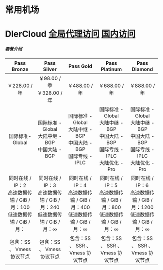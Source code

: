 常用机场
===

# DlerCloud     [全局代理访问](https://dleris.best/auth/register?affid=56105)     [国内访问](https://dleris.best/auth/register?affid=56105)

##### 套餐介绍


| Pass Bronze  | Pass Silver | Pass Gold | Pass Platinum | Pass Diamond |
| :---------: | :--------:| :--------: | :----------: | :----------: |
| ￥228.00 / 年 | ￥98.00 / 季 <br> ￥328.00 / 年 | ￥488.00 / 年 | ￥688.00 / 年 | ￥888.00 / 年 |
| 国际标准- Global | 国际标准 - Global <br/>大陆中继 - BGP <br/> 中国大陆 - BGP | 国际标准 - Global <br>大陆中继 - BGP <br> 中国大陆 - BGP <br> 国际专线 - IPLC | 国际标准 - Global <br> 大陆中继 - BGP <br> 中国大陆 - BGP <br> 国际专线 - IPLC <br> 大陆优化 - Pro | 国际标准 - Global <br> 大陆中继 - BGP <br> 中国大陆 - BGP <br> 国际专线 - IPLC <br> 大陆优化 - Pro |
| 同时在线 / IP：2 <br>高速数据传输 / GiB / 月：100 <br>低速数据传输 / GiB / 月： | 同时在线 / IP：3<br> 高速数据传输 / GiB / 月：240<br> 低速数据传输 / GiB / 月：∞ | 同时在线 / IP：4<br> 高速数据传输 / GiB / 月：400<br> 低速数据传输 / GiB / 月：∞ | 同时在线 / IP：5<br> 高速数据传输 / GiB / 月：800<br> 低速数据传输 / GiB / 月：∞ | 同时在线 / IP：6<br> 高速数据传输 / GiB / 月：1200<br> 低速数据传输 / GiB / 月：∞ |
| 包含：SS 、 Vmess 协议节点 | 包含：SS 、 Vmess 协议节点 | 包含：SS 、 SSR 、 Vmess 协议节点 | 包含：SS 、 SSR 、 Vmess 协议节点 | 包含：SS 、 SSR 、 Vmess 协议节点 |




